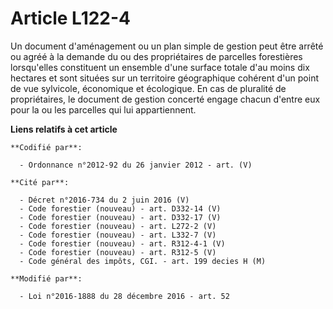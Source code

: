 # Article L122-4

Un document d'aménagement ou un plan simple de gestion peut être arrêté ou agréé à la demande du ou des propriétaires de
parcelles forestières lorsqu'elles constituent un ensemble d'une surface totale d'au moins dix hectares et sont situées sur
un territoire géographique cohérent d'un point de vue sylvicole, économique et écologique. En cas de pluralité de
propriétaires, le document de gestion concerté engage chacun d'entre eux pour la ou les parcelles qui lui appartiennent.

**Liens relatifs à cet article**

	**Codifié par**:

	  - Ordonnance n°2012-92 du 26 janvier 2012 - art. (V)

	**Cité par**:

	  - Décret n°2016-734 du 2 juin 2016 (V)
	  - Code forestier (nouveau) - art. D332-14 (V)
	  - Code forestier (nouveau) - art. D332-17 (V)
	  - Code forestier (nouveau) - art. L272-2 (V)
	  - Code forestier (nouveau) - art. L332-7 (V)
	  - Code forestier (nouveau) - art. R312-4-1 (V)
	  - Code forestier (nouveau) - art. R312-5 (V)
	  - Code général des impôts, CGI. - art. 199 decies H (M)

	**Modifié par**:

	  - Loi n°2016-1888 du 28 décembre 2016 - art. 52
